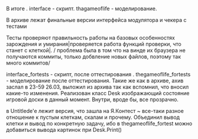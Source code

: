 В итоге . interface - скрипт. thagameoflife - моделирование.

В архиве лежат финальные версии интерфейса модулятора и чекера с тестами

Тесты проверяют правильность работы на базовых особенностях зарождения и умирания|проверяется работа функций проверки, что станет с клеткой|.
/ проблема была в том что на винде их браузера не получаются коммиты, только добвление новых файлов, поэтому так много коммитов/

interface_fortests - скрипт, после оттестирования . thegameoflife_fortests - моделирование после оттестирования. Такие же как в архиве, ахив заслал в 23-59 26.03, выложил из архива так как вспомнил, что вносил какие-то изменения. Реализован класс Desk изображающий состояние игровой доски в данный момент. Внутри, вроде бы, все прозрачно.

в Untitlede'e лежит версия, что зашла на Я.Контест ~ все-таки разное отношение к пустым клеткам, скалам и прочему. Объединил вывод клетки и вывод по конкретную задачу, ибо в thegameoflife_fortest можно добавиться вывода картинок при Desk.Print() 
